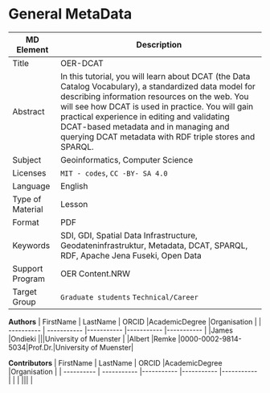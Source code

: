 # General MetaData 

| MD Element | Description |
| ---------- | ----------- |
| Title | OER-DCAT |
| Abstract | In this tutorial, you will learn about DCAT (the Data Catalog Vocabulary), a standardized data model for describing information resources on the web. You will see how DCAT is used in practice. You will gain practical experience in editing and validating DCAT-based metadata and in managing and querying DCAT metadata with RDF triple stores and SPARQL. |
| Subject | Geoinformatics, Computer Science |
| Licenses | `MIT - codes`, `CC -BY- SA 4.0`  |
| Language | English |
| Type of Material | Lesson |
| Format | PDF |
| Keywords | SDI, GDI, Spatial Data Infrastructure, Geodateninfrastruktur, Metadata, DCAT, SPARQL, RDF, Apache Jena Fuseki, Open Data |
| Support Program | OER Content.NRW |
| Target Group | `Graduate students` `Technical/Career` |


**Authors**
| FirstName | LastName | ORCID |AcademicDegree |Organisation |
| ---------- | ----------- |----------- |----------- |----------- |
|James |Ondieki |||University of Muenster  |
|Albert |Remke |0000-0002-9814-5034|Prof.Dr.|University of Muenster|


**Contributors**
| FirstName | LastName | ORCID |AcademicDegree |Organisation |
| ---------- | ----------- |----------- |----------- |----------- |
| | ||| |

